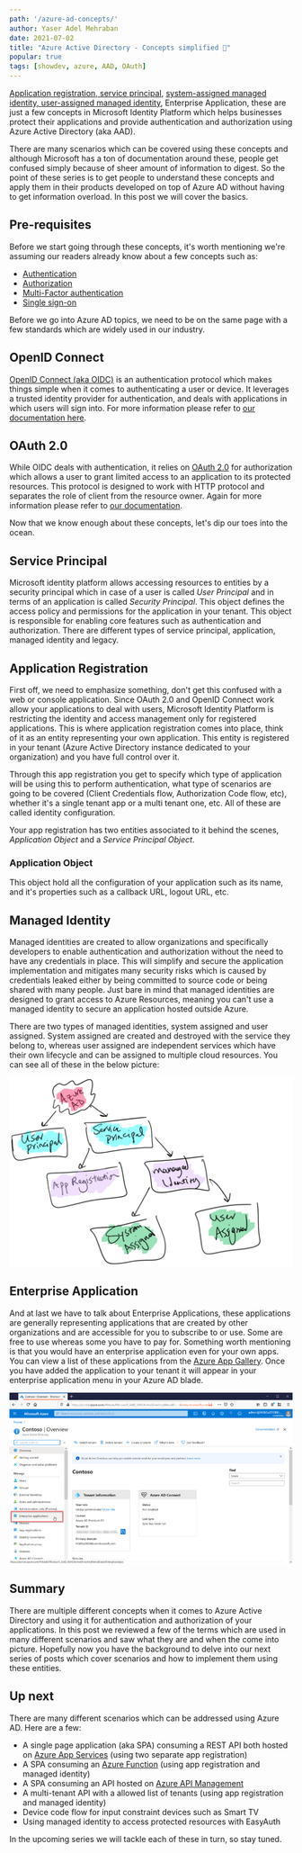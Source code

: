 ```yaml
---
path: '/azure-ad-concepts/'
author: Yaser Adel Mehraban
date: 2021-07-02
title: "Azure Active Directory - Concepts simplified 🔑"
popular: true
tags: [showdev, azure, AAD, OAuth]
---
```


[Application registration, service principal](https://docs.microsoft.com/en-us/azure/active-directory/develop/app-objects-and-service-principals#application-registration), [system-assigned managed identity, user-assigned managed identity](https://docs.microsoft.com/en-us/azure/active-directory/managed-identities-azure-resources/overview), Enterprise Application, these are just a few concepts in Microsoft Identity Platform which helps businesses protect their applications and provide authentication and authorization using Azure Active Directory (aka AAD).

There are many scenarios which can be covered using these concepts and although Microsoft has a ton of documentation around these, people get confused simply because of sheer amount of information to digest. So the point of these series is to get people to understand these concepts and apply them in their products developed on top of Azure AD without having to get information overload. In this post we will cover the basics.

<!--more-->

## Pre-requisites

Before we start going through these concepts, it's worth mentioning we're assuming our readers already know about a few concepts such as:

* [Authentication](https://docs.microsoft.com/en-us/azure/active-directory/authentication/overview-authentication)
* [Authorization](https://docs.microsoft.com/en-us/azure/active-directory/develop/authentication-vs-authorization)
* [Multi-Factor authentication](https://docs.microsoft.com/en-us/azure/active-directory/authentication/concept-mfa-howitworks)
* [Single sign-on](https://docs.microsoft.com/en-us/azure/active-directory/manage-apps/what-is-single-sign-on)

Before we go into Azure AD topics, we need to be on the same page with a few standards which are widely used in our industry.

## OpenID Connect

[OpenID Connect (aka OIDC)](https://openid.net/connect/) is an authentication protocol which makes things simple when it comes to authenticating a user or device. It leverages a trusted identity provider for authentication, and deals with applications in which users will sign into. For more information please refer to [our documentation here](https://docs.microsoft.com/en-us/azure/active-directory/fundamentals/auth-oidc).

## OAuth 2.0

While OIDC deals with authentication, it relies on [OAuth 2.0](https://oauth.net/2/) for authorization which allows a user to grant limited access to an application to its protected resources. This protocol is designed to work with HTTP protocol and separates the role of client from the resource owner. Again for more information please refer to [our documentation](https://docs.microsoft.com/en-us/azure/active-directory/fundamentals/auth-oauth2).

Now that we know enough about these concepts, let's dip our toes into the ocean.

## Service Principal

Microsoft identity platform allows accessing resources to entities by a security principal which in case of a user is called _User Principal_ and in terms of an application is called _Security Principal_. This object defines the access policy and permissions for the application in your tenant. This object is responsible for enabling core features such as authentication and authorization. There are different types of service principal, application, managed identity and legacy.

## Application Registration

First off, we need to emphasize something, don't get this confused with a web or console application. Since OAuth 2.0 and OpenID Connect work allow your applications to deal with users, Microsoft Identity Platform is restricting the identity and access management only for registered applications. This is where application registration comes into place, think of it as an entity representing your own application. This entity is registered in your tenant (Azure Active Directory instance dedicated to your organization) and you have full control over it.

Through this app registration you get to specify which type of application will be using this to perform authentication, what type of scenarios are going to be covered (Client Credentials flow, Authorization Code flow, etc), whether it's a single tenant app or a multi tenant one, etc. All of these are called identity configuration.

Your app registration has two entities associated to it behind the scenes, _Application Object_ and a _Service Principal Object_.

### Application Object

This object hold all the configuration of your application such as its name, and it's properties such as a callback URL, logout URL, etc.

## Managed Identity

Managed identities are created to allow organizations and specifically developers to enable authentication and authorization without the need to have any credentials in place. This will simplify and secure the application implementation and mitigates many security risks which is caused by credentials leaked either by being committed to source code or being shared with many people. Just bare in mind that managed identities are designed to grant access to Azure Resources, meaning you can't use a managed identity to secure an application hosted outside Azure.

There are two types of managed identities, system assigned and user assigned. System assigned are created and destroyed with the service they belong to, whereas user assigned are independent services which have their own lifecycle and can be assigned to multiple cloud resources. You can see all of these in the below picture:

![Azure Active Directory Security Principal types](./AADIdentities.png)

## Enterprise Application

And at last we have to talk about Enterprise Applications, these applications are generally representing applications that are created by other organizations and are accessible for you to subscribe to or use. Some are free to use whereas some you have to pay for. Something worth mentioning is that you would have an enterprise application even for your own apps. You can view a list of these applications from the [Azure App Gallery](https://docs.microsoft.com/en-us/azure/active-directory/saas-apps/). Once you have added the application to your tenant it will appear in your enterprise application menu in your Azure AD blade.

![Enterprise Applications in Azure Active Directory](./enterprise-applications-in-nav.png)

## Summary

There are multiple different concepts when it comes to Azure Active Directory and using it for authentication and authorization of your applications. In this post we reviewed a few of the terms which are used in many different scenarios and saw what they are and when the come into picture. Hopefully now you have the background to delve into our next series of posts which cover scenarios and how to implement them using these entities.

## Up next

There are many different scenarios which can be addressed using Azure AD. Here are a few:

* A single page application (aka SPA) consuming a REST API both hosted on [Azure App Services](https://azure.microsoft.com/en-au/services/app-service/) (using two separate app registration)
* A SPA consuming an [Azure Function](https://azure.microsoft.com/en-au/services/functions/) (using app registration and managed identity)
* A SPA consuming an API hosted on [Azure API Management](https://azure.microsoft.com/en-au/services/api-management/)
* A multi-tenant API with a allowed list of tenants (using app registration and managed identity)
* Device code flow for input constraint devices such as Smart TV
* Using managed identity to access protected resources with EasyAuth

In the upcoming series we will tackle each of these in turn, so stay tuned.